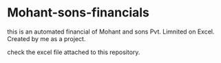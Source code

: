 # Mohant-sons-financials
this is an automated financial of Mohant and sons Pvt. Limnited on Excel. 
Created by me as a project.

check the excel file attached to this repository.
